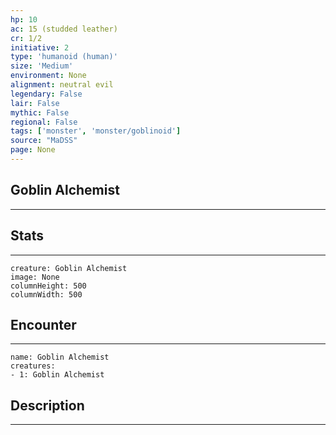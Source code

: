 ```yaml
---
hp: 10
ac: 15 (studded leather)
cr: 1/2
initiative: 2
type: 'humanoid (human)'    
size: 'Medium'
environment: None
alignment: neutral evil
legendary: False
lair: False
mythic: False
regional: False
tags: ['monster', 'monster/goblinoid']
source: "MaDSS"
page: None
---
```


## Goblin Alchemist
---



## Stats
---

```statblock
creature: Goblin Alchemist
image: None
columnHeight: 500
columnWidth: 500
```

## Encounter
---

```encounter-table
name: Goblin Alchemist
creatures:
- 1: Goblin Alchemist
```

## Description
---




